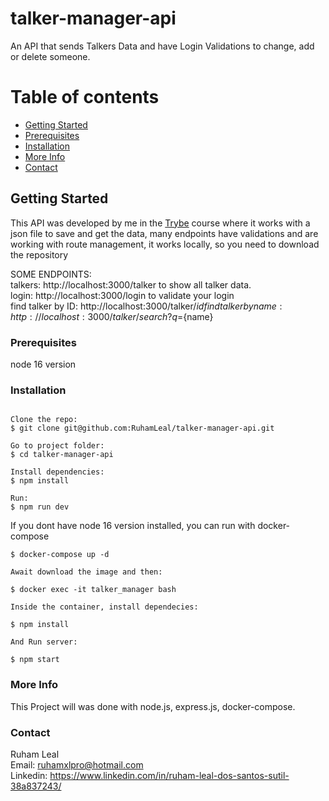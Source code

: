 # talker-manager-api

An API that sends Talkers Data and have Login Validations to change, add or delete someone.


# Table of contents

- [Getting Started](#getting-started)
- [Prerequisites](#prerequisites)
- [Installation](#installation)
- [More Info](#more-info)
- [Contact](#contact)

## Getting Started

This API was developed by me in the [Trybe](https://www.betrybe.com/) course where it works with a json file to save and get the data, many endpoints have validations and are working with route management, it works locally, so you need to download the repository


SOME ENDPOINTS:    
talkers: http://localhost:3000/talker to show all talker data.     
login: http://localhost:3000/login to validate your login    
find talker by ID: http://localhost:3000/talker/${id}          
find talker by name: http://localhost:3000/talker/search?q=${name}    

### Prerequisites

node 16 version

### Installation

```

Clone the repo:   
$ git clone git@github.com:RuhamLeal/talker-manager-api.git    

Go to project folder:     
$ cd talker-manager-api     

Install dependencies:    
$ npm install

Run:    
$ npm run dev

```
If you dont have node 16 version installed, you can run with docker-compose
```
$ docker-compose up -d
 
Await download the image and then:

$ docker exec -it talker_manager bash

Inside the container, install dependecies:

$ npm install

And Run server:

$ npm start
```

### More Info

This Project will was done with node.js, express.js, docker-compose.

### Contact

Ruham Leal    
Email: ruhamxlpro@hotmail.com    
Linkedin: https://www.linkedin.com/in/ruham-leal-dos-santos-sutil-38a837243/
